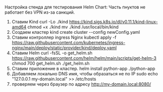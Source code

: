 Настройка стенда для тестирования Helm Chart:
Часть пнуктов не работает без VPN из-за санкций.
1. Ставим Kind
curl -Lo ./kind https://kind.sigs.k8s.io/dl/v0.11.1/kind-linux-amd64
chmod +x ./kind
mv ./kind /usr/local/bin/kind
2. Создаем кластер 
kind create cluster --config newConfig.yaml
3. Ставим контроллер ingress Nginx
kubectl apply -f https://raw.githubusercontent.com/kubernetes/ingress-nginx/main/deploy/static/provider/kind/deploy.yaml
4. Ставим Helm
curl -fsSL -o get_helm.sh https://raw.githubusercontent.com/helm/helm/main/scripts/get-helm-3
chmod 700 get_helm.sh
./get_helm.sh
5. Ставим приложение в кластер.
helm install python-app ./python-app
6. Добавляем локально DNS имя, чтобы образаться не по IP
sudo echo "127.0.0.1 my-domain.local" >> /etc/hosts
7. проверяем через браузер по адресу http://my-domain.local:8080/
